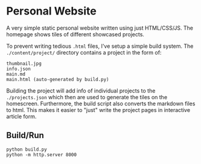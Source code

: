 # Personal Website

A very simple static personal website written using just HTML/CSS/JS.
The homepage shows tiles of different showcased projects.

To prevent writing tedious `.html` files, I've setup a simple build system. 
The `./content/project/` directory contains a project in the form of:
```
thumbnail.jpg
info.json
main.md
main.html (auto-generated by build.py)
```

Building the project will add info of individual projects to the `./projects.json` which then are used to generate the tiles on the homescreen. Furthermore, the build script also converts the markdown files to html. This makes it easier to "just" write the project pages in interactive article form.

## Build/Run

```
python build.py
python -m http.server 8000
```